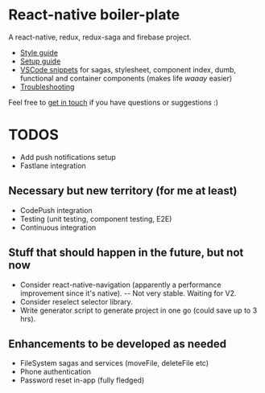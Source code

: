 # React-native boiler-plate

A react-native, redux, redux-saga and firebase project.

* [Style guide](./STYLE_GUIDE.md)
* [Setup guide](./SETUP_GUIDE.md)
* [VSCode snippets](./snippets.json) for sagas, stylesheet, component index, dumb, functional and container components (makes life _waaay_ easier)
* [Troubleshooting](./TROUBLESHOOTING.md)

Feel free to [get in touch](mailto:shaun@aux.co.za) if you have questions or suggestions :)

# TODOS

* Add push notifications setup
* Fastlane integration

## Necessary but new territory (for me at least)

* CodePush integration
* Testing (unit testing, component testing, E2E)
* Continuous integration

## Stuff that should happen in the future, but not now

* Consider react-native-navigation (apparently a performance improvement since it's native).
  -- Not very stable. Waiting for V2.
* Consider reselect selector library.
* Write generator script to generate project in one go (could save up to 3 hrs).

## Enhancements to be developed as needed

* FileSystem sagas and services (moveFile, deleteFile etc)
* Phone authentication
* Password reset in-app (fully fledged)
